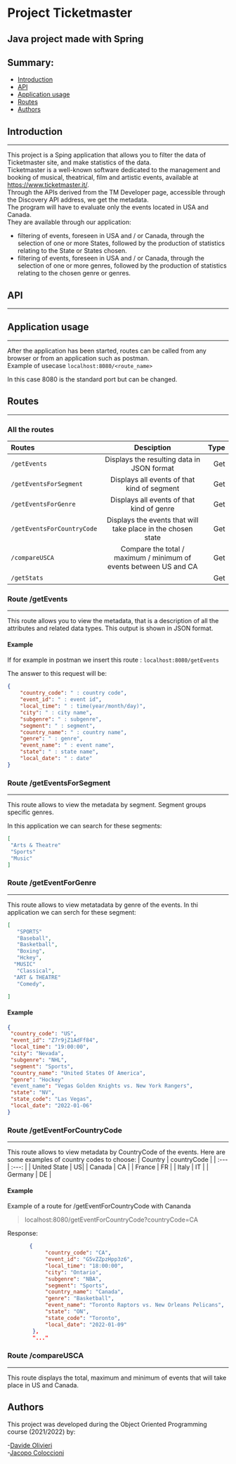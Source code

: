 # Project Ticketmaster
## Java project made with Spring
## Summary:
- [Introduction](#id-section1)
- [API](id-section2)
- [Application usage](#id-section3)
- [Routes](#id-section4)
- [Authors](#id-section5)

<div id='id-section1'/>

## Introduction
***
This project is a Sping application that allows you to filter the data of Ticketmaster site, and make statistics of the data.\
Ticketmaster is a well-known software dedicated to the management and booking of musical, theatrical, film and artistic events, available at https://www.ticketmaster.it/. \
Through the APIs derived from the TM Developer page, accessible through the Discovery API address, we get the metadata.\
The program will have to evaluate only the events located in USA and Canada. \
They are available through our application:
- filtering of events, foreseen in USA and / or Canada, through the selection of one or more States, followed by the production of statistics relating to the State or States chosen.
- filtering of events, foreseen in USA and / or Canada, through the selection of one or more genres, followed by the production of statistics relating to the chosen genre or genres.

<div id='id-section1'/>

## API
***


<div id='id-section3'/>

## Application usage
***
After the application has been started, routes can be called from any browser or from an application such as postman.\
Example of usecase
`localhost:8080/<route_name>`

In this case 8080 is the standard port but can be changed.

<div id='id-section4'/>

## Routes
***
### All the routes
| Routes  | Desciption | Type |
| :--- | :---: | ---:  |
| `/getEvents` | Displays the resulting data in JSON format | Get |
| `/getEventsForSegment` | Displays all events of that kind of segment | Get |
| `/getEventsForGenre` | Displays all events of that kind of genre | Get |
| `/getEventsForCountryCode` | Displays the events that will take place in the chosen state | Get |
| `/compareUSCA` | Compare the total / maximum / minimum of events between US and CA | Get |
| `/getStats` | | Get |

### Route /getEvents
***
This route allows you to view the metadata, that is a description of all the attributes and related data types. This output is shown in JSON format.
#### Example
If for example in postman we insert this route : `localhost:8080/getEvents`

The answer to this request will be:
```json
{
    "country_code": " : country code",
    "event_id": " : event id",
    "local_time": " : time(year/month/day)",
    "city": " : city name",
    "subgenre": " : subgenre",
    "segment": " : segment",
    "country_name": " : country name",
    "genre": " : genre",
    "event_name": " : event name",
    "state": " : state name",
    "local_date": " : date"
}
```
### Route /getEventsForSegment
***
This route allows to view the metadata by segment. Segment groups specific genres. 

In this application we can search for these segments:
```json
[
 "Arts & Theatre"
 "Sports"
 "Music"
]
```
### Route /getEventForGenre
***
This route allows to view metatadata by genre of the events.
In thi application we can serch for these segment:
```json
[
   "SPORTS"
   "Baseball",
   "Basketball",
   "Boxing",
   "Hckey",
  "MUSIC"
   "Classical",
  "ART & THEATRE"
   "Comedy",

]
```
#### Example
```json
{
 "country_code": "US", 
 "event_id": "Z7r9jZ1AdFf84",
 "local_time": "19:00:00",
 "city": "Nevada",
 "subgenre": "NHL",
 "segment": "Sports",
 "country_name": "United States Of America",
 "genre": "Hockey"
 "event_name": "Vegas Golden Knights vs. New York Rangers",
 "state": "NV",
 "state_code": "Las Vegas",
 "local_date": "2022-01-06"
}
```
### Route /getEventForCountryCode
***
This route allows to view metadata by CountryCode of the events.
Here are some examples of country codes to choose:
| Country | countryCode |
| :--- | :---: | 
| United State | US|
| Canada | CA |
| France | FR |
| Italy | IT |
| Germany | DE |

#### Example
Example of a route for /getEventForCountryCode with Cananda
>localhost:8080/getEventForCountryCode?countryCode=CA

Response:
```json
       {
            "country_code": "CA",
            "event_id": "G5vZZpzHpp3z6",
            "local_time": "18:00:00",
            "city": "Ontario",
            "subgenre": "NBA",
            "segment": "Sports",
            "country_name": "Canada",
            "genre": "Basketball",
            "event_name": "Toronto Raptors vs. New Orleans Pelicans",
            "state": "ON",
            "state_code": "Toronto",
            "local_date": "2022-01-09"
        },
        "..."
```

### Route /compareUSCA
***
This route displays the total, maximum and minimum of events that will take place in US and Canada.



<div id='id-section5'/>

## Authors
This project was developed during the Object Oriented Programming course (2021/2022) by:

-[Davide Olivieri](https://github.com/DavideOlivieri) \
-[Jacopo Coloccioni](https://github.com/JacopoColoccioni)

